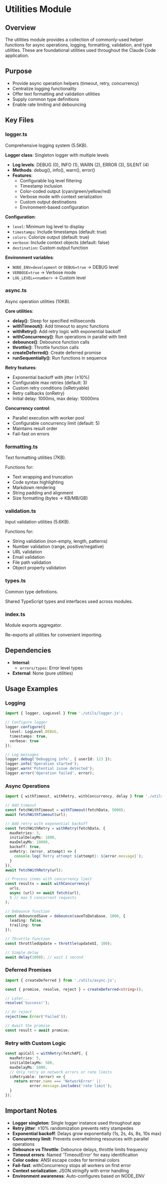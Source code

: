 # Utilities Module

## Overview
The utilities module provides a collection of commonly-used helper functions for async operations, logging, formatting, validation, and type utilities. These are foundational utilities used throughout the Claude Code application.

## Purpose
- Provide async operation helpers (timeout, retry, concurrency)
- Centralize logging functionality
- Offer text formatting and validation utilities
- Supply common type definitions
- Enable rate limiting and debouncing

## Key Files

### logger.ts
Comprehensive logging system (5.5KB).

**Logger class**: Singleton logger with multiple levels
- **Log levels**: DEBUG (0), INFO (1), WARN (2), ERROR (3), SILENT (4)
- **Methods**: debug(), info(), warn(), error()
- **Features**:
  - Configurable log level filtering
  - Timestamp inclusion
  - Color-coded output (cyan/green/yellow/red)
  - Verbose mode with context serialization
  - Custom output destinations
  - Environment-based configuration

**Configuration**:
- `level`: Minimum log level to display
- `timestamps`: Include timestamps (default: true)
- `colors`: Colorize output (default: true)
- `verbose`: Include context objects (default: false)
- `destination`: Custom output function

**Environment variables**:
- `NODE_ENV=development` or `DEBUG=true` → DEBUG level
- `VERBOSE=true` → Verbose mode
- `LOG_LEVEL=<number>` → Custom level

### async.ts
Async operation utilities (10KB).

**Core utilities**:
- **delay()**: Sleep for specified milliseconds
- **withTimeout()**: Add timeout to async functions
- **withRetry()**: Add retry logic with exponential backoff
- **withConcurrency()**: Run operations in parallel with limit
- **debounce()**: Debounce function calls
- **throttle()**: Throttle function calls
- **createDeferred()**: Create deferred promise
- **runSequentially()**: Run functions in sequence

**Retry features**:
- Exponential backoff with jitter (±10%)
- Configurable max retries (default: 3)
- Custom retry conditions (isRetryable)
- Retry callbacks (onRetry)
- Initial delay: 1000ms, max delay: 10000ms

**Concurrency control**:
- Parallel execution with worker pool
- Configurable concurrency limit (default: 5)
- Maintains result order
- Fail-fast on errors

### formatting.ts
Text formatting utilities (7KB).

Functions for:
- Text wrapping and truncation
- Code syntax highlighting
- Markdown rendering
- String padding and alignment
- Size formatting (bytes → KB/MB/GB)

### validation.ts
Input validation utilities (5.6KB).

Functions for:
- String validation (non-empty, length, patterns)
- Number validation (range, positive/negative)
- URL validation
- Email validation
- File path validation
- Object property validation

### types.ts
Common type definitions.

Shared TypeScript types and interfaces used across modules.

### index.ts
Module exports aggregator.

Re-exports all utilities for convenient importing.

## Dependencies
- **Internal**:
  - `errors/types`: Error level types
- **External**: None (pure utilities)

## Usage Examples

### Logging
```typescript
import { logger, LogLevel } from './utils/logger.js';

// Configure logger
logger.configure({
  level: LogLevel.DEBUG,
  timestamps: true,
  verbose: true
});

// Log messages
logger.debug('Debugging info', { userId: 123 });
logger.info('Operation started');
logger.warn('Potential issue detected');
logger.error('Operation failed', error);
```

### Async Operations
```typescript
import { withTimeout, withRetry, withConcurrency, delay } from './utils/async.js';

// Add timeout
const fetchWithTimeout = withTimeout(fetchData, 5000);
await fetchWithTimeout(url);

// Add retry with exponential backoff
const fetchWithRetry = withRetry(fetchData, {
  maxRetries: 3,
  initialDelayMs: 1000,
  maxDelayMs: 10000,
  backoff: true,
  onRetry: (error, attempt) => {
    console.log(`Retry attempt ${attempt}: ${error.message}`);
  }
});
await fetchWithRetry(url);

// Process items with concurrency limit
const results = await withConcurrency(
  urls,
  async (url) => await fetch(url),
  5 // max 5 concurrent requests
);

// Debounce function
const debouncedSave = debounce(saveToDatabase, 1000, {
  leading: false,
  trailing: true
});

// Throttle function
const throttledUpdate = throttle(updateUI, 100);

// Simple delay
await delay(1000); // wait 1 second
```

### Deferred Promises
```typescript
import { createDeferred } from './utils/async.js';

const { promise, resolve, reject } = createDeferred<string>();

// Later...
resolve('Success!');

// Or reject
reject(new Error('Failed'));

// Await the promise
const result = await promise;
```

### Retry with Custom Logic
```typescript
const apiCall = withRetry(fetchAPI, {
  maxRetries: 5,
  initialDelayMs: 500,
  maxDelayMs: 5000,
  // Only retry on network errors or rate limits
  isRetryable: (error) => {
    return error.name === 'NetworkError' ||
           error.message.includes('rate limit');
  }
});
```

## Important Notes
- **Logger singleton**: Single logger instance used throughout app
- **Retry jitter**: ±10% randomization prevents retry stampedes
- **Exponential backoff**: Delays grow exponentially (1s, 2s, 4s, 8s, 10s max)
- **Concurrency limit**: Prevents overwhelming resources with parallel operations
- **Debounce vs Throttle**: Debounce delays, throttle limits frequency
- **Timeout errors**: Named 'TimeoutError' for easy identification
- **Color codes**: ANSI escape codes for terminal colors
- **Fail-fast**: withConcurrency stops all workers on first error
- **Context serialization**: JSON.stringify with error handling
- **Environment awareness**: Auto-configures based on NODE_ENV

